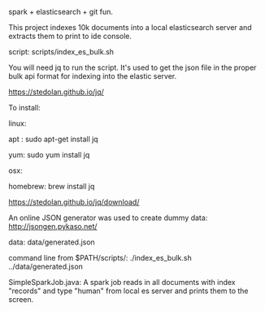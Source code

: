 spark + elasticsearch + git fun.

This project indexes 10k documents into a local elasticsearch server and extracts them to print to ide console. 

script: scripts/index_es_bulk.sh

You will need jq to run the script. It's used to get the json file in the proper bulk api format for indexing into the elastic server. 

https://stedolan.github.io/jq/


To install:

linux: 

apt : sudo apt-get install jq

yum: sudo yum install jq

osx:

homebrew: brew install jq

https://stedolan.github.io/jq/download/


An online JSON generator was used to create dummy data: http://jsongen.pykaso.net/

data: data/generated.json

command line from $PATH/scripts/: ./index_es_bulk.sh ../data/generated.json


SimpleSparkJob.java: A spark job reads in all documents with index "records" and type "human" from local es server and prints them to the screen. 
